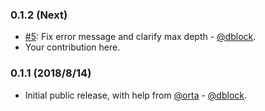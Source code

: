 ### 0.1.2 (Next)

* [#5](https://github.com/dblock/fue/issues/5): Fix error message and clarify max depth - [@dblock](https://github.com/dblock).
* Your contribution here.

### 0.1.1 (2018/8/14)

* Initial public release, with help from [@orta](https://github.com/orta) - [@dblock](https://github.com/dblock).
